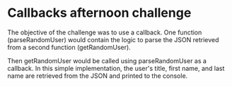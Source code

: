 # Callbacks afternoon challenge

The objective of the challenge was to use a callback. One function (parseRandomUser) would contain the logic to parse the JSON retrieved from a second function (getRandomUser).

Then getRandomUser would be called using parseRandomUser as a callback. In this simple implementation, the user's title, first name, and last name are retrieved from the JSON and printed to the console.